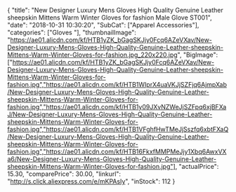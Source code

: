 {
	"title": "New Designer Luxury Mens Gloves High Quality Genuine Leather sheepskin Mittens Warm Winter Gloves for fashion Male Glove ST001",
	"date": "2018-10-31 10:30:20",
	"SubCat": ["Apparel Accessories"],
	"categories": ["Gloves "],
	"thumbnailImage": "https://ae01.alicdn.com/kf/HTB1yZK_bGagSKJjy0Fcq6AZeVXav/New-Designer-Luxury-Mens-Gloves-High-Quality-Genuine-Leather-sheepskin-Mittens-Warm-Winter-Gloves-for-fashion.jpg_220x220.jpg",
	"BigImage": ["https://ae01.alicdn.com/kf/HTB1yZK_bGagSKJjy0Fcq6AZeVXav/New-Designer-Luxury-Mens-Gloves-High-Quality-Genuine-Leather-sheepskin-Mittens-Warm-Winter-Gloves-for-fashion.jpg","https://ae01.alicdn.com/kf/HTB1WIprX4uaVKJjSZFjq6AjmpXab/New-Designer-Luxury-Mens-Gloves-High-Quality-Genuine-Leather-sheepskin-Mittens-Warm-Winter-Gloves-for-fashion.jpg","https://ae01.alicdn.com/kf/HTB1y09JXvNZWeJjSZFpq6xjBFXaJ/New-Designer-Luxury-Mens-Gloves-High-Quality-Genuine-Leather-sheepskin-Mittens-Warm-Winter-Gloves-for-fashion.jpg","https://ae01.alicdn.com/kf/HTB1VFghfHwTMeJjSszfq6xbtFXaQ/New-Designer-Luxury-Mens-Gloves-High-Quality-Genuine-Leather-sheepskin-Mittens-Warm-Winter-Gloves-for-fashion.jpg","https://ae01.alicdn.com/kf/HTB16FkxfMMPMeJjy1Xbq6AwxVXa6/New-Designer-Luxury-Mens-Gloves-High-Quality-Genuine-Leather-sheepskin-Mittens-Warm-Winter-Gloves-for-fashion.jpg"],
	"actualPrice": 15.30,
	"comparePrice": 30.00,
	"linkurl": "http://s.click.aliexpress.com/e/mKPAsIy",
	"inStock": 112
}
